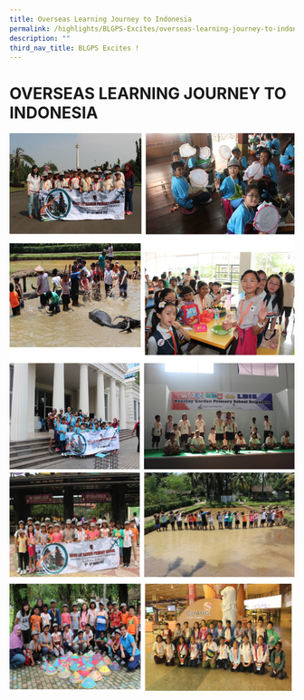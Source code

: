 ```yaml
---
title: Overseas Learning Journey to Indonesia
permalink: /highlights/BLGPS-Excites/overseas-learning-journey-to-indonesia/
description: ""
third_nav_title: BLGPS Excites !
---
```

# OVERSEAS LEARNING JOURNEY TO INDONESIA

![](/images/learning%20journey%20indonesia.png)
![](/images/learning%20journey%20indonesia%202.png)